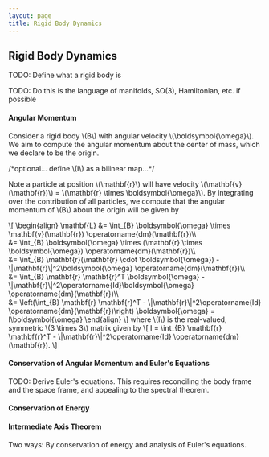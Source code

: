 ```yaml
---
layout: page
title: Rigid Body Dynamics
---
```


## Rigid Body Dynamics

TODO: Define what a rigid body is

TODO: Do this is the language of manifolds, SO(3), Hamiltonian, etc. if possible

#### Angular Momentum

Consider a rigid body \\(B\\) with angular velocity \\(\boldsymbol{\omega}\\). We aim to compute the angular momentum about the center of mass, which we declare to be the origin.

/\*optional... define \\(I\\) as a bilinear map...\*/

Note a particle at position \\(\mathbf{r}\\) will have velocity \\(\mathbf{v}(\mathbf{r})\\) = \\(\mathbf{r} \times \boldsymbol{\omega}\\). By integrating over the contribution of all particles, we compute that the angular momentum of \\(B\\) about the origin will be given by

\\[
\begin{align}
   \mathbf{L} 
   &= \int_{B} \boldsymbol{\omega} \times \mathbf{v}(\mathbf{r}) \operatorname{dm}(\mathbf{r})\\\\\
   &= \int_{B} \boldsymbol{\omega} \times (\mathbf{r} \times \boldsymbol{\omega}) \operatorname{dm}(\mathbf{r})\\\\\
   &= \int_{B} \mathbf{r}(\mathbf{r} \cdot \boldsymbol{\omega}) - \\|\mathbf{r}\\|^2\boldsymbol{\omega} \operatorname{dm}(\mathbf{r})\\\\\
   &= \int_{B} \mathbf{r} \mathbf{r}^T \boldsymbol{\omega} - \\|\mathbf{r}\\|^2\operatorname{Id}\boldsymbol{\omega} \operatorname{dm}(\mathbf{r})\\\\\
   &= \left(\int_{B} \mathbf{r} \mathbf{r}^T - \\|\mathbf{r}\\|^2\operatorname{Id} \operatorname{dm}(\mathbf{r})\right) \boldsymbol{\omega}
   = I\boldsymbol{\omega}
\end{align}
\\]
where \\(I\\) is the real-valued, symmetric \\(3 \times 3\\) matrix given by
\\[
    I = \int_{B} \mathbf{r} \mathbf{r}^T - \\|\mathbf{r}\\|^2\operatorname{Id} \operatorname{dm}(\mathbf{r}).
\\]

#### Conservation of Angular Momentum and Euler's Equations

TODO: Derive Euler's equations. This requires reconciling the body frame and the space frame, and appealing to the spectral theorem.

#### Conservation of Energy

#### Intermediate Axis Theorem
Two ways: By conservation of energy and analysis of Euler's equations.